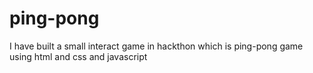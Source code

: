 # ping-pong
I have built a small interact game in hackthon which is ping-pong game using html and css and javascript
